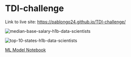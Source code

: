 # TDI-challenge

Link to live site: https://pablongo24.github.io/TDI-challenge/

![median-base-salary-h1b-data-scientists](https://user-images.githubusercontent.com/24843427/47656150-ea5d5d80-db64-11e8-99e9-f7cfb9f592c5.PNG)

![top-10-states-h1b-data-scientists](https://user-images.githubusercontent.com/24843427/47656520-97d07100-db65-11e8-8927-ce2318980e8f.PNG)

<a href="ML_Model-v2-for-webapp.html">ML Model Notebook</a> <br>
